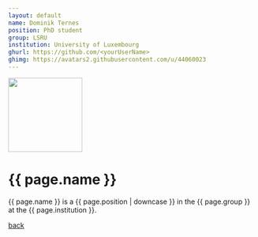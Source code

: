 ```yaml
---
layout: default
name: Dominik Ternes
position: PhD student
group: LSRU
institution: University of Luxembourg
ghurl: https://github.com/<yourUserName>
ghimg: https://avatars2.githubusercontent.com/u/44060023
---
```


<a href="{{ page.ghurl }}"><img src="{{ page.ghimg }}" height="150px"/></a>

# {{ page.name }}

{{ page.name }} is a {{ page.position | downcase }} in the {{ page.group }} at the {{ page.institution }}.

<a href="{{ site.baseurl }}">back</a>
